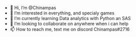 - 👋 Hi, I’m @Chinampas 
- 👀 I’m interested in everything, and specialy games
- 🌱 I’m currently learning Data analytics with Python an SAS
- 💞️ I’m looking to collaborate on anywhere when i can help
- 📫 How to reach me, text me on discord Chinampas#2716

